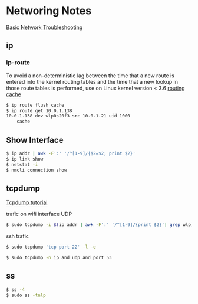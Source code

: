 # Networing Notes

[Basic Network Troubleshooting](https://www.netmeister.org/blog/basic-network-troubleshooting.html)


## ip

### ip-route
To avoid a non-deterministic lag between the time that a new route is entered into the kernel routing tables and the time that a new lookup in those route tables is performed, use on Linux kernel version < 3.6
[routing cache](http://linux-ip.net/html/routing-cache.html)
```sh
$ ip route flush cache
$ ip route get 10.0.1.138
10.0.1.138 dev wlp0s20f3 src 10.0.1.21 uid 1000 
    cache
```

## Show Interface

```sh
$ ip addr | awk -F':' '/^[1-9]/{$2=$2; print $2}'
$ ip link show
$ netstat -i
$ nmcli connection show
```

## tcpdump
[Tcpdump tutorial](https://danielmiessler.com/p/tcpdump/)

trafic on wifi interface UDP 
```sh
$ sudo tcpdump -i $(ip addr | awk -F':' '/^[1-9]/{print $2}'| grep wlp) udp -v
```
ssh trafic
```sh
$ sudo tcpdump 'tcp port 22' -l -e
```
```sh
$ sudo tcpdump -n ip and udp and port 53
```

## ss

```sh
$ ss -4
$ sudo ss -tnlp
```